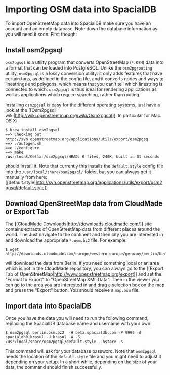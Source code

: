 # Importing OSM data into SpacialDB

To import OpenStreetMap data into SpacialDB make sure you have an account and an empty database. Note down the database information as you will need it soon. First though:

## Install osm2pgsql

`osm2pgsql` is a utility program that converts OpenStreetMap (`*.OSM`) data into a format that can be loaded into PostgreSQL. Unlike the `osm2pgrouting` utility, `osm2pgsql`  is a lossy conversion utility: it only adds features that have certain tags, as defined in the config file, and it converts nodes and ways to linestrings and polygons, which means  that you can't tell which linestring is connected to which. `osm2pgsql` is thus ideal for rendering applications as well as applications which require searching, rather than routing.

Installing `osm2pgsql` is easy for the different operating systems, just have a look at the [[Osm2pgsql wiki|http://wiki.openstreetmap.org/wiki/Osm2pgsql]]. In particular for Mac OS X:

```console
$ brew install osm2pgsql
==> Checking out http://svn.openstreetmap.org/applications/utils/export/osm2pgsq
==> ./autogen.sh
==> ./configure
==> make
/usr/local/Cellar/osm2pgsql/HEAD: 6 files, 240K, built in 81 seconds
```

should install it. Note that currently this installs the `default.style` config file into the `/usr/local/share/osm2pgsql/` folder, but you can always get it manually from here: [[default.style|http://svn.openstreetmap.org/applications/utils/export/osm2pgsql/default.style]]

## Download OpenStreetMap data from CloudMade or Export Tab

The [[CloudMade Downloads|http://downloads.cloudmade.com/]] site contains extracts of OpenStreetMap data from different places around the world. The Just navigate to the continent and then city you are interested in and download the appropriate `*.osm.bz2` file.  For example:

```console
$ wget http://downloads.cloudmade.com/europe/western_europe/germany/berlin/berlin.osm.bz2
```

will download the data from Berlin. If you need something local or an area which is not in the CloudMade repository, you can always go to the [[Export Tab of OpenStreetMap|http://www.openstreetmap.org/export]] and set the "Format to Export" to "OpenStreetMap XML Data". Then in the viewer you can go to the area you are interested in and drag a selection box on the map and press the "Export" button. You should receive a `map.osm` file.

## Import data into SpacialDB

Once you have the data you will need to run the following command, replacing the SpacialDB database name and username with your own:

```console
$ osm2pgsql berlin.osm.bz2  -H beta.spacialdb.com -P 9999 -d spacialdb0_krasul -U krasul -W -S /usr/local/share/osm2pgsql/default.style --hstore -s
```

This command will ask for your database password. Note that `osm2pgsql` needs the location of the `default.style` file and you might need to adjust it depending on your setup. In a short while, depending on the size of your data, the command should finish successfully.

